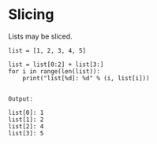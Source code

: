 # Slicing

Lists may be sliced.

```
list = [1, 2, 3, 4, 5]

list = list[0:2] + list[3:]
for i in range(len(list)):
    print("list[%d]: %d" % (i, list[i]))
    
    
Output:

list[0]: 1
list[1]: 2
list[2]: 4
list[3]: 5
```



